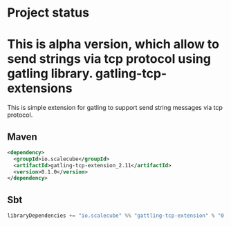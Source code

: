 Project status
==================
This is alpha version, which allow to send strings via tcp protocol using gatling library.
gatling-tcp-extensions
==================
This is simple extension for gatling to support send string messages via tcp protocol.

Maven
------------------
``` xml
<dependency>
  <groupId>io.scalecube</groupId>
  <artifactId>gatling-tcp-extension_2.11</artifactId>
  <version>0.1.0</version>
</dependency>
```
Sbt
------------------
``` scala
libraryDependencies += "io.scalecube" %% "gattling-tcp-extension" % "0.1.0"
```